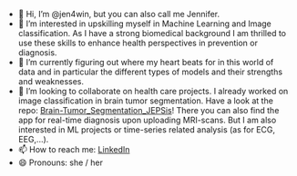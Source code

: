 - 👋 Hi, I’m @jen4win, but you can also call me Jennifer. 
- 👀 I’m interested in upskilling myself in Machine Learning and Image classification.
      As I have a strong biomedical background I am thrilled to use these skills to enhance health perspectives in prevention or diagnosis. 
- 🌱 I’m currently figuring out where my heart beats for in this world of data and in particular the different types of models and their strengths and weaknesses.  
- 🤝 I’m looking to collaborate on health care projects. I already worked on image classification in brain tumor segmentation. Have a look at the repo: [Brain-Tumor_Segmentation_JEPSis](https://github.com/biedun/Brain-Tumor-Segmentation-JEPSis)!
      There you can also find the app for real-time diagnosis upon uploading MRI-scans.
      But I am also interested in ML projects or time-series related analysis (as for ECG, EEG,...).
- 📫 How to reach me: [LinkedIn](www.linkedin.com/in/winklerj1)
- 😄 Pronouns: she / her

<!---
jen4win/jen4win is a ✨ special ✨ repository because its `README.md` (this file) appears on your GitHub profile.
You can click the Preview link to take a look at your changes.
--->
